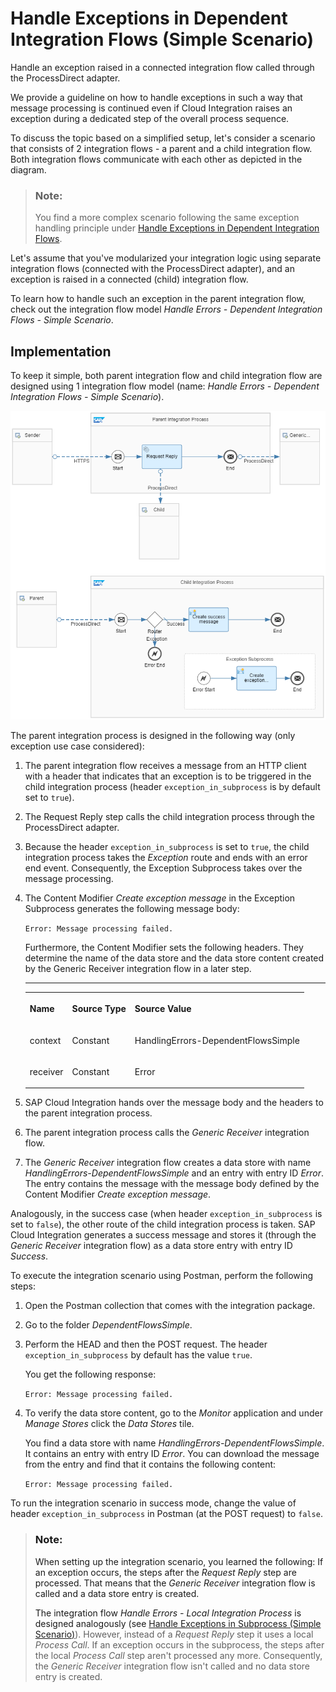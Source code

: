 <!-- loio984e51a1d541462396e309f0f41c3e85 -->

# Handle Exceptions in Dependent Integration Flows \(Simple Scenario\)

Handle an exception raised in a connected integration flow called through the ProcessDirect adapter.

We provide a guideline on how to handle exceptions in such a way that message processing is continued even if Cloud Integration raises an exception during a dedicated step of the overall process sequence.

To discuss the topic based on a simplified setup, let's consider a scenario that consists of 2 integration flows - a parent and a child integration flow. Both integration flows communicate with each other as depicted in the diagram.

> ### Note:  
> You find a more complex scenario following the same exception handling principle under [Handle Exceptions in Dependent Integration Flows](handle-exceptions-in-dependent-integration-flows-3973cc3.md).

Let's assume that you've modularized your integration logic using separate integration flows \(connected with the ProcessDirect adapter\), and an exception is raised in a connected \(child\) integration flow.

To learn how to handle such an exception in the parent integration flow, check out the integration flow model *Handle Errors - Dependent Integration Flows - Simple Scenario*.



<a name="loio984e51a1d541462396e309f0f41c3e85__section_hwn_rzz_2sb"/>

## Implementation

To keep it simple, both parent integration flow and child integration flow are designed using 1 integration flow model \(name: *Handle Errors - Dependent Integration Flows - Simple Scenario*\).

![](images/Dependent_Flows_SImple_4092032.png)

The parent integration process is designed in the following way \(only exception use case considered\):

1.  The parent integration flow receives a message from an HTTP client with a header that indicates that an exception is to be triggered in the child integration process \(header `exception_in_subprocess` is by default set to `true`\).

2.  The Request Reply step calls the child integration process through the ProcessDirect adapter.

3.  Because the header `exception_in_subprocess` is set to `true`, the child integration process takes the *Exception* route and ends with an error end event. Consequently, the Exception Subprocess takes over the message processing.

4.  The Content Modifier *Create exception message* in the Exception Subprocess generates the following message body:

    `Error: Message processing failed.`

    Furthermore, the Content Modifier sets the following headers. They determine the name of the data store and the data store content created by the Generic Receiver integration flow in a later step.

    ****


    <table>
    <tr>
    <th valign="top">

    Name
    
    </th>
    <th valign="top">

    Source Type
    
    </th>
    <th valign="top">

    Source Value
    
    </th>
    </tr>
    <tr>
    <td valign="top">
    
    context
    
    </td>
    <td valign="top">
    
    Constant
    
    </td>
    <td valign="top">
    
    HandlingErrors-DependentFlowsSimple
    
    </td>
    </tr>
    <tr>
    <td valign="top">
    
    receiver
    
    </td>
    <td valign="top">
    
    Constant
    
    </td>
    <td valign="top">
    
    Error
    
    </td>
    </tr>
    </table>
    
5.  SAP Cloud Integration hands over the message body and the headers to the parent integration process.

6.  The parent integration process calls the *Generic Receiver* integration flow.

7.  The *Generic Receiver* integration flow creates a data store with name *HandlingErrors-DependentFlowsSimple* and an entry with entry ID *Error*. The entry contains the message with the message body defined by the Content Modifier *Create exception message*.


Analogously, in the success case \(when header `exception_in_subprocess` is set to `false`\), the other route of the child integration process is taken. SAP Cloud Integration generates a success message and stores it \(through the *Generic Receiver* integration flow\) as a data store entry with entry ID *Success*.

To execute the integration scenario using Postman, perform the following steps:

1.  Open the Postman collection that comes with the integration package.

2.  Go to the folder *DependentFlowsSimple*.

3.  Perform the HEAD and then the POST request. The header `exception_in_subprocess` by default has the value `true`.

    You get the following response:

    `Error: Message processing failed.`

4.  To verify the data store content, go to the *Monitor* application and under *Manage Stores* click the *Data Stores* tile.

    You find a data store with name *HandlingErrors-DependentFlowsSimple*. It contains an entry with entry ID *Error*. You can download the message from the entry and find that it contains the following content:

    `Error: Message processing failed.`


To run the integration scenario in success mode, change the value of header `exception_in_subprocess` in Postman \(at the POST request\) to `false`.

> ### Note:  
> When setting up the integration scenario, you learned the following: If an exception occurs, the steps after the *Request Reply* step are processed. That means that the *Generic Receiver* integration flow is called and a data store entry is created.
> 
> The integration flow *Handle Errors - Local Integration Process* is designed analogously \(see [Handle Exceptions in Subprocess \(Simple Scenario\)](handle-exceptions-in-subprocess-simple-scenario-e8b10b6.md)\). However, instead of a *Request Reply* step it uses a local *Process Call*. If an exception occurs in the subprocess, the steps after the local *Process Call* step aren't processed any more. Consequently, the *Generic Receiver* integration flow isn't called and no data store entry is created.

